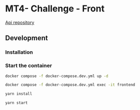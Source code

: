 # MT4- Challenge - Front
[Api repository](https://github.com/RomainDreidemy/MT4-challenge-api)

## Development

### Installation

### Start the container
```bash
docker compose -f docker-compose.dev.yml up -d

docker compose -f docker-compose.dev.yml exec -it frontend

yarn install

yarn start
```
